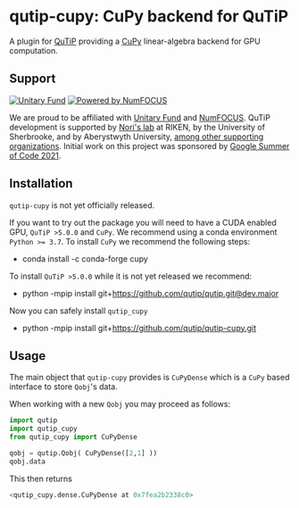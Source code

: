 qutip-cupy: CuPy backend for QuTiP
==================================

A plugin for [QuTiP](https://qutip.org) providing a [CuPy](https://cupy.dev) linear-algebra backend for GPU computation.

Support
-------

[![Unitary Fund](https://img.shields.io/badge/Supported%20By-UNITARY%20FUND-brightgreen.svg?style=flat)](https://unitary.fund)
[![Powered by NumFOCUS](https://img.shields.io/badge/powered%20by-NumFOCUS-orange.svg?style=flat&colorA=E1523D&colorB=007D8A)](https://numfocus.org)

We are proud to be affiliated with [Unitary Fund](https://unitary.fund) and [NumFOCUS](https://numfocus.org).
QuTiP development is supported by [Nori's lab](https://dml.riken.jp/) at RIKEN, by the University of Sherbrooke, and by Aberystwyth University, [among other supporting organizations](https://qutip.org/#supporting-organizations).
Initial work on this project was sponsored by [Google Summer of Code 2021](https://summerofcode.withgoogle.com).

Installation
------------

`qutip-cupy` is not yet officially released.

If you want to try out the package you will need to have a CUDA enabled GPU, `QuTiP >5.0.0` and `CuPy`.
We recommend using a conda environment `Python >= 3.7`.
To install `CuPy` we recommend the following steps:

- conda install -c conda-forge cupy

To install `QuTiP >5.0.0` while it is not yet released we recommend:

- python -mpip install git+https://github.com/qutip/qutip.git@dev.major

Now you can safely install `qutip_cupy`

- python -mpip install git+https://github.com/qutip/qutip-cupy.git

Usage
------------

The main object that `qutip-cupy` provides is `CuPyDense` which is a `CuPy` based interface to store `Qobj`'s data.

When working with a new `Qobj` you may proceed as follows:

``` python
import qutip 
import qutip_cupy
from qutip_cupy import CuPyDense

qobj = qutip.Qobj( CuPyDense([2,1] ))
qobj.data
```

This then returns

``` python
<qutip_cupy.dense.CuPyDense at 0x7fea2b2338c0>

```

